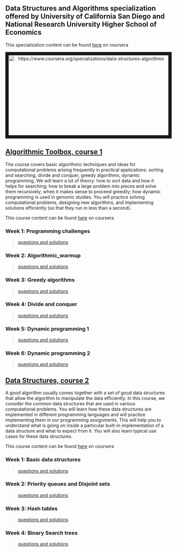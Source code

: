 ## Data Structures and Algorithms specialization offered by University of California San Diego and National Research University Higher School of Economics  
This specialization content can be found [here](https://www.coursera.org/specializations/data-structures-algorithms) on coursera  

<p align="center">
<a target="_blank">
        <img src="https://github.com/akashlilhare/DSA/blob/master/algo.jpg" 
alt="https://www.coursera.org/specializations/data-structures-algorithms" width="500" height="250" border="10" align="center"/></a>
</p>

## [Algorithmic Toolbox, course 1](https://github.com/akashlilhare/DSA/tree/master/Algorithmic%20Toolbox)  

<p>
The course covers basic algorithmic techniques and ideas for computational problems arising frequently in practical applications: sorting and searching, divide and conquer, greedy algorithms, dynamic programming. We will learn a lot of theory: how to sort data and how it helps for searching; how to break a large problem into pieces and solve them recursively; when it makes sense to proceed greedily; how dynamic programming is used in genomic studies. You will practice solving computational problems, designing new algorithms, and implementing solutions efficiently (so that they run in less than a second).
</p>
        
This course content can be found [here](https://www.coursera.org/learn/algorithmic-toolbox/) on coursera

### Week 1: Programming challenges
>[questions and solutions](https://github.com/akashlilhare/DSA/tree/master/Algorithmic%20Toolbox/week1_programming_challenges)   


### Week 2: Algorithmic_warmup
>[questions and solutions](https://github.com/akashlilhare/DSA/tree/master/Algorithmic%20Toolbox/week2_algorithmic_warmup)  


### Week 3: Greedy algorithms
>[questions and solutions](https://github.com/akashlilhare/DSA/tree/master/Algorithmic%20Toolbox/week3_greedy_algorithms)  


### Week 4: Divide and conquer
>[questions and solutions](https://github.com/akashlilhare/DSA/tree/master/Algorithmic%20Toolbox/week4_divide_and_conquer)  


### Week 5: Dynamic programming 1
>[questions and solutions](https://github.com/akashlilhare/DSA/tree/master/Algorithmic%20Toolbox/week5_dynamic_programming1)  

### Week 6: Dynamic programming 2
>[questions and solutions](https://github.com/akashlilhare/DSA/tree/master/Algorithmic%20Toolbox/week6_dynamic_programming2)  



## [Data Structures, course 2](https://github.com/sudheernaidu53/Data-Structures-and-Algorithms-specialization-University-of-California-San-Diego/tree/master/course%202%20-%20Data%20Structures)  
<p>
A good algorithm usually comes together with a set of good data structures that allow the algorithm to manipulate the data efficiently. In this course, we consider the common data structures that are used in various computational problems. You will learn how these data structures are implemented in different programming languages and will practice implementing them in our programming assignments. This will help you to understand what is going on inside a particular built-in implementation of a data structure and what to expect from it. You will also learn typical use cases for these data structures.
</p>

This course content can be found [here](https://www.coursera.org/learn/data-structures?specialization=data-structures-algorithms) on coursera
### Week 1: Basic data structures
>[questions and solutions](https://github.com/akashlilhare/DSA/tree/master/Data%20Structure/week1_basic_data_structures)   


### Week 2: Priority queues and Disjoint sets
>[questions and solutions](https://github.com/akashlilhare/DSA/tree/master/Data%20Structure/week2_priority_queues_and_disjoint_sets)  


### Week 3: Hash tables
>[questions and solutions](https://github.com/akashlilhare/DSA/tree/master/Data%20Structure/week3_hash_tables)  


### Week 4: Binary Search trees
>[questions and solutions](https://github.com/akashlilhare/DSA/tree/master/Data%20Structure/week4_binary_search_trees)  
